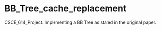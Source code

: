 # BB_Tree_cache_replacement
CSCE_614_Project. Implementing a BB Tree as stated in the original paper. 
